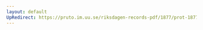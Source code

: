 ```yaml
---
layout: default
UpRedirect: https://pruto.im.uu.se/riksdagen-records-pdf/1877/prot-1877--ak--043/prot-1877--ak--043_009.pdf
---
```

